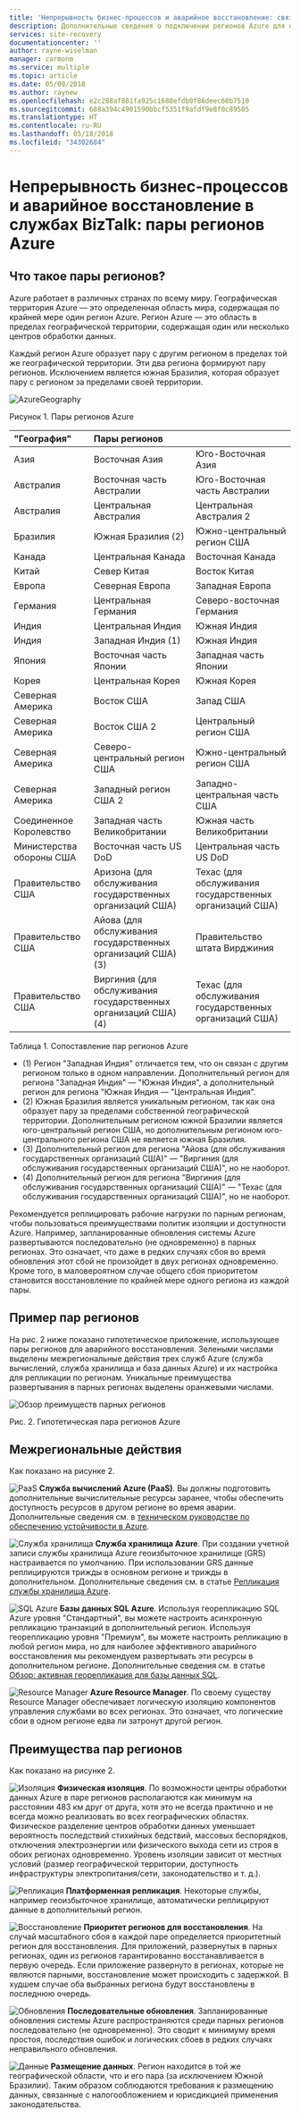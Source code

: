 ```yaml
---
title: 'Непрерывность бизнес-процессов и аварийное восстановление: связанные регионы Azure | Документация Майкрософт'
description: Дополнительные сведения о подключении регионов Azure для обеспечения отказоустойчивости приложений во время сбоев в центрах данных.
services: site-recovery
documentationcenter: ''
author: rayne-wiselman
manager: carmonm
ms.service: multiple
ms.topic: article
ms.date: 05/09/2018
ms.author: raynew
ms.openlocfilehash: e2c288af881fa925c1680efdb0f86deec60b7510
ms.sourcegitcommit: 688a394c4901590bbcf5351f9afdf9e8f0c89505
ms.translationtype: HT
ms.contentlocale: ru-RU
ms.lasthandoff: 05/18/2018
ms.locfileid: "34302684"
---
```

# <a name="business-continuity-and-disaster-recovery-bcdr-azure-paired-regions"></a>Непрерывность бизнес-процессов и аварийное восстановление в службах BizTalk: пары регионов Azure

## <a name="what-are-paired-regions"></a>Что такое пары регионов?

Azure работает в различных странах по всему миру. Географическая территория Azure — это определенная область мира, содержащая по крайней мере один регион Azure. Регион Azure — это область в пределах географической территории, содержащая один или несколько центров обработки данных.

Каждый регион Azure образует пару с другим регионом в пределах той же географической территории. Эти два региона формируют пару регионов. Исключением является южная Бразилия, которая образует пару с регионом за пределами своей территории.

![AzureGeography](./media/best-practices-availability-paired-regions/GeoRegionDataCenter.png)

Рисунок 1. Пары регионов Azure

| "География" | Пары регионов |  |
|:--- |:--- |:--- |
| Азия |Восточная Азия |Юго-Восточная Азия |
| Австралия |Восточная часть Австралии |Юго-Восточная часть Австралии |
| Австралия |Центральная Австралия |Центральная Австралия 2 |
| Бразилия |Южная Бразилия (2) |Южно-центральный регион США |
| Канада |Центральная Канада |Восточная Канада |
| Китай |Север Китая |Восток Китая|
| Европа |Северная Европа |Западная Европа |
| Германия |Центральная Германия |Северо-восточная Германия |
| Индия |Центральная Индия |Южная Индия |
| Индия |Западная Индия (1) |Южная Индия |
| Япония |Восточная часть Японии |Западная часть Японии |
| Корея |Центральная Корея |Южная Корея |
| Северная Америка |Восток США |Запад США |
| Северная Америка |Восток США 2 |Центральный регион США |
| Северная Америка |Северо-центральный регион США |Южно-центральный регион США |
| Северная Америка |Западный регион США 2 |Западно-центральная часть США 
| Соединенное Королевство |Западная часть Великобритании |Южная часть Великобритании |
| Министерства обороны США |Восточная часть US DoD |Центральная часть US DoD |
| Правительство США |Аризона (для обслуживания государственных организаций США) |Техас (для обслуживания государственных организаций США) |
| Правительство США |Айова (для обслуживания государственных организаций США) (3) |Правительство штата Вирджиния |
| Правительство США |Виргиния (для обслуживания государственных организаций США) (4) |Техас (для обслуживания государственных организаций США) |

Таблица 1. Сопоставление пар регионов Azure

- (1) Регион "Западная Индия" отличается тем, что он связан с другим регионом только в одном направлении. Дополнительный регион для региона "Западная Индия" — "Южная Индия", а дополнительный регион для региона "Южная Индия — "Центральная Индия".
- (2) Южная Бразилия является уникальным регионом, так как она образует пару за пределами собственной географической территории. Дополнительным регионом южной Бразилии является юго-центральный регион США, но дополнительным регионом юго-центрального региона США не является южная Бразилия.
- (3) Дополнительный регион для региона "Айова (для обслуживания государственных организаций США)" — "Виргиния (для обслуживания государственных организаций США)", но не наоборот.
- (4) Дополнительный регион для региона "Виргиния (для обслуживания государственных организаций США)" — "Техас (для обслуживания государственных организаций США)", но не наоборот.


Рекомендуется реплицировать рабочие нагрузки по парным регионам, чтобы пользоваться преимуществами политик изоляции и доступности Azure. Например, запланированные обновления системы Azure развертываются последовательно (не одновременно) в парных регионах. Это означает, что даже в редких случаях сбоя во время обновления этот сбой не произойдет в двух регионах одновременно. Кроме того, в маловероятном случае общего сбоя приоритетом становится восстановление по крайней мере одного региона из каждой пары.

## <a name="an-example-of-paired-regions"></a>Пример пар регионов
На рис. 2 ниже показано гипотетическое приложение, использующее пары регионов для аварийного восстановления. Зелеными числами выделены межрегиональные действия трех служб Azure (служба вычислений, служба хранилища и база данных Azure) и их настройка для репликации по регионам. Уникальные преимущества развертывания в парных регионах выделены оранжевыми числами.

![Обзор преимуществ парных регионов](./media/best-practices-availability-paired-regions/PairedRegionsOverview2.png)

Рис. 2. Гипотетическая пара регионов Azure

## <a name="cross-region-activities"></a>Межрегиональные действия
Как показано на рисунке 2.

![PaaS](./media/best-practices-availability-paired-regions/1Green.png) **Служба вычислений Azure (PaaS)**. Вы должны подготовить дополнительные вычислительные ресурсы заранее, чтобы обеспечить доступность ресурсов в другом регионе во время аварии. Дополнительные сведения см. в [техническом руководстве по обеспечению устойчивости в Azure](resiliency/resiliency-technical-guidance.md).

![Служба хранилища](./media/best-practices-availability-paired-regions/2Green.png) **Служба хранилища Azure**. При создании учетной записи службы хранилища Azure геоизбыточное хранилище (GRS) настраивается по умолчанию. При использовании GRS данные реплицируются трижды в основном регионе и трижды в дополнительном. Дополнительные сведения см. в статье [Репликация службы хранилища Azure](storage/common/storage-redundancy.md).

![SQL Azure](./media/best-practices-availability-paired-regions/3Green.png) **Базы данных SQL Azure**. Используя георепликацию SQL Azure уровня "Стандартный", вы можете настроить асинхронную репликацию транзакций в дополнительный регион. Используя георепликацию уровня "Премиум", вы можете настроить репликацию в любой регион мира, но для наиболее эффективного аварийного восстановления мы рекомендуем развертывать эти ресурсы в дополнительном регионе. Дополнительные сведения см. в статье [Обзор: активная георепликация для базы данных SQL](sql-database/sql-database-geo-replication-overview.md).

![Resource Manager](./media/best-practices-availability-paired-regions/4Green.png) **Azure Resource Manager**. По своему существу Resource Manager обеспечивает логическую изоляцию компонентов управления службами во всех регионах. Это означает, что логические сбои в одном регионе едва ли затронут другой регион.

## <a name="benefits-of-paired-regions"></a>Преимущества пар регионов
Как показано на рисунке 2.  

![Изоляция](./media/best-practices-availability-paired-regions/5Orange.png)
 **Физическая изоляция**. По возможности центры обработки данных Azure в паре регионов располагаются как минимум на расстоянии 483 км друг от друга, хотя это не всегда практично и не всегда можно реализовать во всех географических областях. Физическое разделение центров обработки данных уменьшает вероятность последствий стихийных бедствий, массовых беспорядков, отключения электроэнергии или физического выхода сети из строя в обоих регионах одновременно. Уровень изоляции зависит от местных условий (размер географической территории, доступность инфраструктуры электропитания/сети, законодательство и т. д.).  

![Репликация](./media/best-practices-availability-paired-regions/6Orange.png)
 **Платформенная репликация**. Некоторые службы, например геоизбыточное хранилище, автоматически реплицируют данные в дополнительный регион.

![Восстановление](./media/best-practices-availability-paired-regions/7Orange.png)
 **Приоритет регионов для восстановления**. На случай масштабного сбоя в каждой паре определяется приоритетный регион для восстановления. Для приложений, развернутых в парных регионах, один из регионов гарантированно восстанавливается в первую очередь. Если приложение развернуто в регионах, которые не являются парными, восстановление может происходить с задержкой. В худшем случае оба выбранных региона будут восстановлены в последнюю очередь.

![Обновления](./media/best-practices-availability-paired-regions/8Orange.png)
 **Последовательные обновления**. Запланированные обновления системы Azure распространяются среди парных регионов последовательно (не одновременно). Это сводит к минимуму время простоя, последствия ошибок и логических сбоев в редких случаях неправильного обновления.

![Данные](./media/best-practices-availability-paired-regions/9Orange.png)
 **Размещение данных**. Регион находится в той же географической области, что и его пара (за исключением Южной Бразилии). Таким образом соблюдаются требования к размещению данных, связанные с налогообложением и юрисдикцией применения законодательства.
